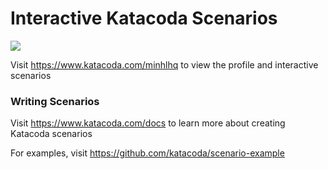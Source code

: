 # Interactive Katacoda Scenarios

[![](http://shields.katacoda.com/katacoda/minhlhq/count.svg)](https://www.katacoda.com/minhlhq "Get your profile on Katacoda.com")

Visit https://www.katacoda.com/minhlhq to view the profile and interactive scenarios

### Writing Scenarios
Visit https://www.katacoda.com/docs to learn more about creating Katacoda scenarios

For examples, visit https://github.com/katacoda/scenario-example

